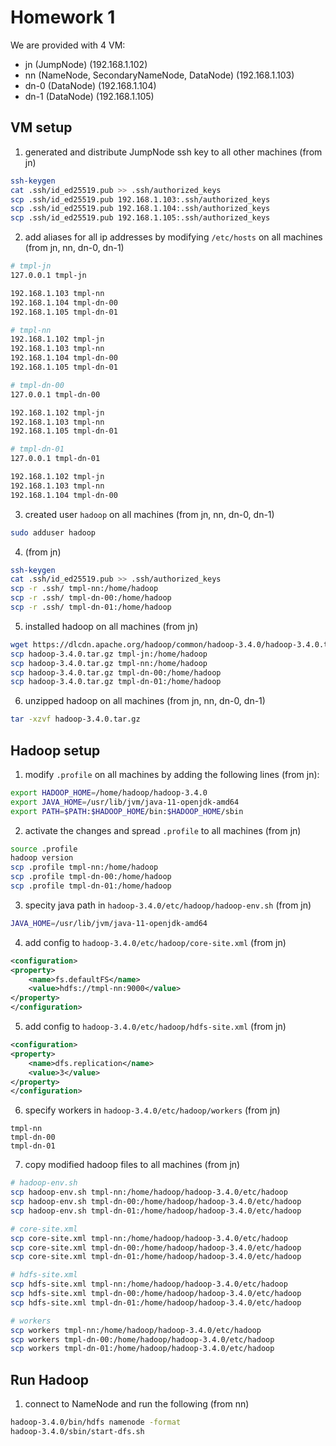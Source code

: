 # Homework 1

We are provided with 4 VM:
- jn (JumpNode) (192.168.1.102)
- nn (NameNode, SecondaryNameNode, DataNode) (192.168.1.103)
- dn-0 (DataNode) (192.168.1.104)
- dn-1 (DataNode) (192.168.1.105)

## VM setup

1. generated and distribute
JumpNode ssh key to all other machines (from jn)

```bash
ssh-keygen
cat .ssh/id_ed25519.pub >> .ssh/authorized_keys
scp .ssh/id_ed25519.pub 192.168.1.103:.ssh/authorized_keys
scp .ssh/id_ed25519.pub 192.168.1.104:.ssh/authorized_keys
scp .ssh/id_ed25519.pub 192.168.1.105:.ssh/authorized_keys
```

2. add aliases for all ip addresses by modifying `/etc/hosts` on all machines (from jn, nn, dn-0, dn-1)

```bash
# tmpl-jn
127.0.0.1 tmpl-jn

192.168.1.103 tmpl-nn
192.168.1.104 tmpl-dn-00
192.168.1.105 tmpl-dn-01
```
```bash
# tmpl-nn
192.168.1.102 tmpl-jn
192.168.1.103 tmpl-nn
192.168.1.104 tmpl-dn-00
192.168.1.105 tmpl-dn-01
```

```bash
# tmpl-dn-00
127.0.0.1 tmpl-dn-00

192.168.1.102 tmpl-jn
192.168.1.103 tmpl-nn
192.168.1.105 tmpl-dn-01
```

```bash
# tmpl-dn-01
127.0.0.1 tmpl-dn-01

192.168.1.102 tmpl-jn
192.168.1.103 tmpl-nn
192.168.1.104 tmpl-dn-00
```

3. created user `hadoop` on all machines (from jn, nn, dn-0, dn-1)
```bash
sudo adduser hadoop
```
4. (from jn)
```bash 
ssh-keygen
cat .ssh/id_ed25519.pub >> .ssh/authorized_keys
scp -r .ssh/ tmpl-nn:/home/hadoop
scp -r .ssh/ tmpl-dn-00:/home/hadoop
scp -r .ssh/ tmpl-dn-01:/home/hadoop
```
5. installed hadoop on all machines (from jn)
```bash
wget https://dlcdn.apache.org/hadoop/common/hadoop-3.4.0/hadoop-3.4.0.tar.gz
scp hadoop-3.4.0.tar.gz tmpl-jn:/home/hadoop
scp hadoop-3.4.0.tar.gz tmpl-nn:/home/hadoop
scp hadoop-3.4.0.tar.gz tmpl-dn-00:/home/hadoop
scp hadoop-3.4.0.tar.gz tmpl-dn-01:/home/hadoop
```
6. unzipped hadoop on all machines (from jn, nn, dn-0, dn-1)
```bash
tar -xzvf hadoop-3.4.0.tar.gz
```

## Hadoop setup
1. modify `.profile` on all machines by adding the following lines (from jn):
```bash
export HADOOP_HOME=/home/hadoop/hadoop-3.4.0
export JAVA_HOME=/usr/lib/jvm/java-11-openjdk-amd64
export PATH=$PATH:$HADOOP_HOME/bin:$HADOOP_HOME/sbin
```
2. activate the changes and spread `.profile` to all machines (from jn)
```bash
source .profile
hadoop version
scp .profile tmpl-nn:/home/hadoop
scp .profile tmpl-dn-00:/home/hadoop
scp .profile tmpl-dn-01:/home/hadoop
```
3. specity java path in `hadoop-3.4.0/etc/hadoop/hadoop-env.sh` (from jn)
```bash
JAVA_HOME=/usr/lib/jvm/java-11-openjdk-amd64
```

4. add config to `hadoop-3.4.0/etc/hadoop/core-site.xml` (from jn)
```xml
<configuration>
<property>
    <name>fs.defaultFS</name>
    <value>hdfs://tmpl-nn:9000</value>
</property>
</configuration>
```

5. add config to `hadoop-3.4.0/etc/hadoop/hdfs-site.xml` (from jn)
```xml
<configuration>
<property>
    <name>dfs.replication</name>
    <value>3</value>
</property>
</configuration>
```

6. specify workers in `hadoop-3.4.0/etc/hadoop/workers` (from jn)
```
tmpl-nn
tmpl-dn-00
tmpl-dn-01
```
7. copy modified hadoop files to all machines (from jn)
```bash
# hadoop-env.sh
scp hadoop-env.sh tmpl-nn:/home/hadoop/hadoop-3.4.0/etc/hadoop
scp hadoop-env.sh tmpl-dn-00:/home/hadoop/hadoop-3.4.0/etc/hadoop
scp hadoop-env.sh tmpl-dn-01:/home/hadoop/hadoop-3.4.0/etc/hadoop

# core-site.xml
scp core-site.xml tmpl-nn:/home/hadoop/hadoop-3.4.0/etc/hadoop
scp core-site.xml tmpl-dn-00:/home/hadoop/hadoop-3.4.0/etc/hadoop
scp core-site.xml tmpl-dn-01:/home/hadoop/hadoop-3.4.0/etc/hadoop

# hdfs-site.xml
scp hdfs-site.xml tmpl-nn:/home/hadoop/hadoop-3.4.0/etc/hadoop
scp hdfs-site.xml tmpl-dn-00:/home/hadoop/hadoop-3.4.0/etc/hadoop
scp hdfs-site.xml tmpl-dn-01:/home/hadoop/hadoop-3.4.0/etc/hadoop

# workers
scp workers tmpl-nn:/home/hadoop/hadoop-3.4.0/etc/hadoop
scp workers tmpl-dn-00:/home/hadoop/hadoop-3.4.0/etc/hadoop
scp workers tmpl-dn-01:/home/hadoop/hadoop-3.4.0/etc/hadoop
```

## Run Hadoop
1. connect to NameNode and run the following (from nn)
```bash
hadoop-3.4.0/bin/hdfs namenode -format
hadoop-3.4.0/sbin/start-dfs.sh
```




